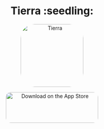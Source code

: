 <h1 align= "center">Tierra :seedling:</h1> 
<p align= "center">
<a href="https://apps.apple.com/us/app/tierra/id1519045472?itscg=30200&amp;itsct=apps_box" style="width: 170px; height: 170px; border-top-left-radius: 22%; border-top-right-radius: 22%; border-bottom-right-radius: 22%; border-bottom-left-radius: 22%; overflow: hidden; display: inline-block; vertical-align: middle;"><img src="https://is2-ssl.mzstatic.com/image/thumb/Purple114/v4/58/c3/a5/58c3a56c-2e66-6c43-e359-3991b504d6da/AppIcon-0-1x_U007emarketing-0-10-0-85-220.png/150x150sr.jpg" alt="Tierra" style="width: 170px; height: 170px; border-top-left-radius: 22%; border-top-right-radius: 22%; border-bottom-right-radius: 22%; border-bottom-left-radius: 22%; overflow: hidden; display: inline-block; vertical-align: middle;"></a>
</p>
<p align= "center">
<a href="https://apps.apple.com/us/app/tierra/id1519045472?itsct=apps_box&amp;itscg=30200" style="display: inline-block; overflow: hidden; border-top-left-radius: 13px; border-top-right-radius: 13px; border-bottom-right-radius: 13px; border-bottom-left-radius: 13px; width: 250px; height: 83px;"><img src="https://tools.applemediaservices.com/api/badges/download-on-the-app-store/black/en-US?size=250x83&amp;releaseDate=1592956800&h=93dfa8ea3b3528c5585c71c00d6d9199" alt="Download on the App Store" style="border-top-left-radius: 13px; border-top-right-radius: 13px; border-bottom-right-radius: 13px; border-bottom-left-radius: 13px; width: 250px; height: 83px;"></a>
</p>
